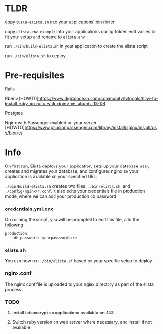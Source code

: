 # TLDR

copy `build-elista.sh` into your applications' bin folder

copy `elista.env.example` into your applications config folder, edit values to fit your setup and rename to `elista.env`

run `./bin/build-elista.sh` in your application to create the elista script

run `./bin/elista.sh` to deploy

# Pre-requisites

Rails

Rbenv [HOWTO]https://www.digitalocean.com/community/tutorials/how-to-install-ruby-on-rails-with-rbenv-on-ubuntu-18-04

Postgres

Nginx with Passenger enabled on your server [HOWTO]https://www.phusionpassenger.com/library/install/nginx/install/oss/bionic/

# Info

On first run, Elista deploys your application, sets up your database user, creates and migrates your database, and configures nginx so your application is available on your specified URL.


`./bin/build-elista.sh` creates two files, `./bin/elista.sh`, and `./config/nginx/*.conf`. It also edits your credentials file in production mode, where we can add your production db password

### credentials.yml.enc

On running the script, you will be prompted to edit this file, add the following

```
production:
    db_password: yourpasswordhere
```

### elista.sh

You can now run `./bin/elista.sh` based on your specific setup to deploy

### nginx.conf

The nginx conf file is uploaded to your nginx directory as part of the elista process

### TODO

1) Install letsencrypt so applications available on 443

2) Switch ruby version on web server where necessary, and install if not available
